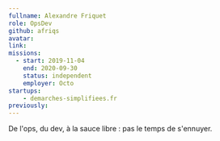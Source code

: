 ```yaml
---
fullname: Alexandre Friquet
role: OpsDev
github: afriqs
avatar:
link:
missions:
  - start: 2019-11-04
    end: 2020-09-30
    status: independent
    employer: Octo
startups:
    - demarches-simplifiees.fr
previously:
---
```


De l'ops, du dev, à la sauce libre : pas le temps de s'ennuyer.
